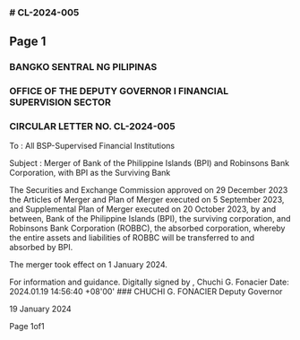 ### # CL-2024-005

## Page 1

### BANGKO SENTRAL NG PILIPINAS

### OFFICE OF THE DEPUTY GOVERNOR I FINANCIAL SUPERVISION SECTOR

### CIRCULAR LETTER NO. CL-2024-005

To : All BSP-Supervised Financial Institutions

Subject : Merger of Bank of the Philippine Islands (BPI) and Robinsons Bank Corporation, with BPI as the Surviving Bank

The Securities and Exchange Commission approved on 29 December 2023 the Articles of Merger and Plan of Merger executed on 5 September 2023, and Supplemental Plan of Merger executed on 20 October 2023, by and between, Bank of the Philippine Islands (BPI), the surviving corporation, and Robinsons Bank Corporation (ROBBC), the absorbed corporation, whereby the entire assets and liabilities of ROBBC will be transferred to and absorbed by BPI.

The merger took effect on 1 January 2024.

For information and guidance. Digitally signed by , Chuchi G. Fonacier Date: 2024.01.19 14:56:40 +08'00' ### CHUCHI G. FONACIER Deputy Governor

19 January 2024

Page 1of1 
